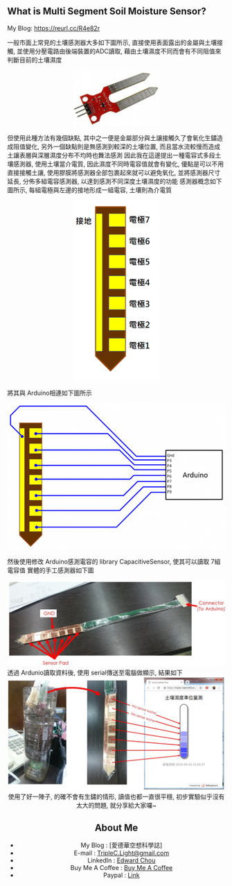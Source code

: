 ## What is Multi Segment Soil Moisture Sensor?
My Blog: https://reurl.cc/R4e82r

一般市面上常見的土壤感測器大多如下圖所示, 直接使用表面露出的金屬與土壤接觸,
並使用分壓電路由後端裝置的ADC讀取, 藉由土壤濕度不同而會有不同阻值來判斷目前的土壤濕度
<center><img src="https://github.com/TripleC-Light/Multi-segment-soil-moisture-sensor/blob/master/image/image-300x194.png?raw=true" width=200></center>

但使用此種方法有幾個缺點, 其中之一便是金屬部分與土讓接觸久了會氧化生鏽造成阻值變化,
另外一個缺點則是無感測到較深的土壤位置, 而且當水流較慢而造成土讓表層與深層濕度分布不均時也舞法感測
因此我在這邊提出一種電容式多段土壤感測器, 使用土壤當介電質, 因此濕度不同時電容值就會有變化,
優點是可以不用直接接觸土讓, 使用膠膜將感測器全部包裹起來就可以避免氧化, 並將感測器尺寸延長,
分佈多組電容感測器, 以達到感測不同深度土壤濕度的功能
感測器概念如下圖所示, 每組電極與左邊的接地形成一組電容, 土壤則為介電質
<center><img src="https://github.com/TripleC-Light/Multi-segment-soil-moisture-sensor/blob/master/image/image-1.png?raw=true" width=200></center>

將其與 Arduino相連如下圖所示
<center><img src="https://github.com/TripleC-Light/Multi-segment-soil-moisture-sensor/blob/master/image/image-2-768x514.png?raw=true" width=700></center>

然後使用修改 Arduino感測電容的 library CapacitiveSensor, 使其可以讀取 7組電容值
實體的手工感測器如下圖
<center><img src="https://github.com/TripleC-Light/Multi-segment-soil-moisture-sensor/blob/master/image/sensor.jpg" width=700></center>
透過 Ardunio讀取資料後, 使用 serial傳送至電腦做顯示, 結果如下
<center><img src="https://github.com/TripleC-Light/Multi-segment-soil-moisture-sensor/blob/master/image/GUI.jpg?raw=true" width=600>
使用了好一陣子, 的確不會有生鏽的情形, 讀值也都一直很平穩, 初步實驗似乎沒有太大的問題, 就分享給大家囉~


## About Me
 - My Blog : [愛德華空想科學誌]
 - E-mail : TripleC.Light@gmail.com
 - LinkedIn : [Edward Chou](https://www.linkedin.com/in/edward-chou-42058912a)
 - Buy Me A Coffee : [Buy Me A Coffee](https://www.buymeacoffee.com/YrFKPo2)
 - Paypal : [Link](https://www.paypal.me/TripleCLight?locale.x=zh_TW)

 

